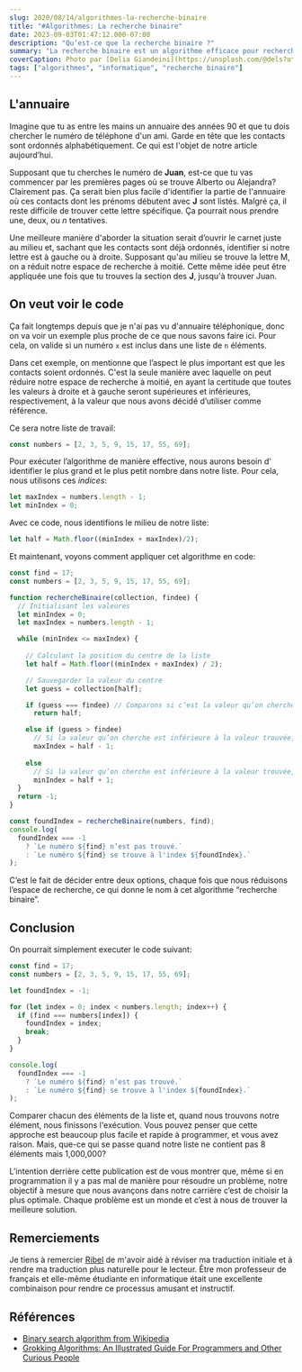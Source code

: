 ```yaml
---
slug: 2020/08/14/algorithmes-la-recherche-binaire
title: "#Algorithmes: La recherche binaire"
date: 2023-09-03T01:47:12.000-07:00
description: "Qu’est-ce que la recherche binaire ?"
summary: "La recherche binaire est un algorithme efficace pour rechercher un élément dans une liste ordonnée d'éléments."
coverCaption: Photo par [Delia Giandeini](https://unsplash.com/@dels?utm_source=unsplash&utm_medium=referral&utm_content=creditCopyText) on [Unsplash](https://unsplash.com/photos/QndYCQc_a3g?utm_source=unsplash&utm_medium=referral&utm_content=creditCopyText)
tags: ["algorithmes", "informatique", "recherche binaire"]
---
```


## L'annuaire

Imagine que tu as entre les mains un annuaire des années 90 et que tu dois chercher le numéro de téléphone d'un ami. Garde en tête que les contacts sont ordonnés alphabétiquement. Ce qui est l'objet de notre article aujourd’hui.

Supposant que tu cherches le numéro de **Juan**, est-ce que tu vas commencer par les premières pages où se trouve Alberto ou Alejandra? Clairement pas. Ça serait bien plus facile d'identifier la partie de l'annuaire où ces contacts dont les prénoms débutent avec **J** sont listés. Malgré ça, il reste difficile de trouver cette lettre spécifique. Ça pourrait nous prendre une, deux, ou *n* tentatives.

Une meilleure manière d'aborder la situation serait d’ouvrir le carnet juste au milieu et, sachant que les contacts sont déjà ordonnés, identifier si notre lettre est à gauche ou à droite. Supposant qu'au milieu se trouve la lettre M, on a réduit notre espace de recherche à moitié. Cette même idée peut être appliquée une fois que tu trouves la section des **J**, jusqu'à trouver Juan.

## On veut voir le code

Ça fait longtemps depuis que je n'ai pas vu d'annuaire téléphonique, donc on va voir un exemple plus proche de ce que nous savons faire ici. Pour cela, on valide si un numéro `x` est inclus dans une liste de `n` éléments.

Dans cet exemple, on mentionne que l’aspect le plus important est que les contacts soient  ordonnés. C'est la seule manière avec laquelle on peut réduire notre espace de recherche à moitié, en ayant la certitude que toutes les valeurs à droite et à gauche seront supérieures et inférieures, respectivement, à la valeur que nous avons décidé d’utiliser comme référence.

Ce sera notre liste de travail:

```javascript
const numbers = [2, 3, 5, 9, 15, 17, 55, 69];
```

Pour exécuter l’algorithme de manière effective, nous aurons besoin d' identifier le plus grand et le plus petit nombre dans notre liste. Pour cela, nous utilisons ces *indices*:

```javascript
let maxIndex = numbers.length - 1;
let minIndex = 0;
```

Avec ce code, nous identifions le milieu de notre liste:

```javascript
let half = Math.floor((minIndex + maxIndex)/2);
```

Et maintenant, voyons comment appliquer cet algorithme en code:

```javascript
const find = 17;
const numbers = [2, 3, 5, 9, 15, 17, 55, 69];

function rechercheBinaire(collection, findee) {
  // Initialisant les valeures
  let minIndex = 0;
  let maxIndex = numbers.length - 1;

  while (minIndex <= maxIndex) {
    
    // Calculant la position du centre de la liste
    let half = Math.floor((minIndex + maxIndex) / 2);

    // Sauvegarder la valeur du centre
    let guess = collection[half];

    if (guess === findee) // Comparons si c’est la valeur qu’on cherche
      return half;

    else if (guess > findee) 
      // Si la valeur qu’on cherche est inférieure à la valeur trouvée, on doit réduire notre range de recherche. Maintenant, notre plus grande valeur est au-dessous du centre.
      maxIndex = half - 1; 
    
    else 
      // Si la valeur qu’on cherche est inférieure à la valeur trouvée, on doit réduire notre range de recherche. Maintenant, notre plus petite valeur est au-dessus du centre.
      minIndex = half + 1;
  }
  return -1;
}

const foundIndex = rechercheBinaire(numbers, find);
console.log(
  foundIndex === -1
    ? `Le numéro ${find} n’est pas trouvé.`
    : `Le numéro ${find} se trouve à l'index ${foundIndex}.`
);
```

C’est le fait de décider entre deux options, chaque fois que nous réduisons l’espace de recherche, ce qui donne le nom à cet algorithme “recherche binaire”.

## Conclusion

On pourrait simplement executer le code suivant:

```javascript
const find = 17;
const numbers = [2, 3, 5, 9, 15, 17, 55, 69];

let foundIndex = -1;

for (let index = 0; index < numbers.length; index++) {
  if (find === numbers[index]) {
    foundIndex = index;
    break;
  }
}

console.log(
  foundIndex === -1
    ? `Le numéro ${find} n’est pas trouvé.`
    : `Le numéro ${find} se trouve à l'index ${foundIndex}.`
);
```

Comparer chacun des éléments de la liste et, quand nous trouvons notre élément, nous finissons l'exécution. Vous pouvez penser que cette approche est beaucoup plus facile et rapide à programmer, et vous avez raison. Mais, que-ce qui se passe quand notre liste ne contient pas 8 éléments mais 1,000,000?

L’intention derrière cette publication est de vous montrer que, même si en programmation il y a pas mal de manière pour résoudre un problème, notre objectif à mesure que nous avançons dans notre carrière c’est de choisir la plus optimale. Chaque problème est un monde et c’est à nous de trouver la meilleure solution.

## Remerciements

Je tiens à remercier [Ribel](https://www.instagram.com/chifaabelarbi) de m'avoir aidé à réviser ma traduction initiale et à rendre ma traduction plus naturelle pour le lecteur. Être mon professeur de français et elle-même étudiante en informatique était une excellente combinaison pour rendre ce processus amusant et instructif.

## Références

- [Binary search algorithm from Wikipedia](https://en.wikipedia.org/wiki/Binary_search_algorithm)
- [Grokking Algorithms: An Illustrated Guide For Programmers and Other Curious People](https://www.goodreads.com/book/show/22847284-grokking-algorithms-an-illustrated-guide-for-programmers-and-other-curio)
